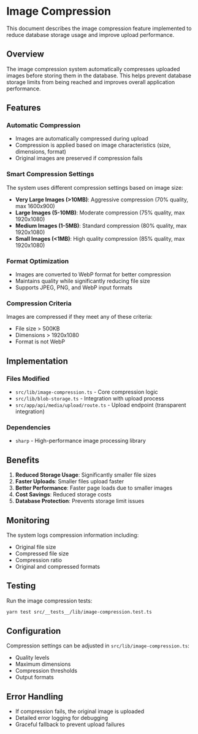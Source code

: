 # Image Compression

This document describes the image compression feature implemented to reduce database storage usage and improve upload performance.

## Overview

The image compression system automatically compresses uploaded images before storing them in the database. This helps prevent database storage limits from being reached and improves overall application performance.

## Features

### Automatic Compression
- Images are automatically compressed during upload
- Compression is applied based on image characteristics (size, dimensions, format)
- Original images are preserved if compression fails

### Smart Compression Settings
The system uses different compression settings based on image size:

- **Very Large Images (>10MB)**: Aggressive compression (70% quality, max 1600x900)
- **Large Images (5-10MB)**: Moderate compression (75% quality, max 1920x1080)
- **Medium Images (1-5MB)**: Standard compression (80% quality, max 1920x1080)
- **Small Images (<1MB)**: High quality compression (85% quality, max 1920x1080)

### Format Optimization
- Images are converted to WebP format for better compression
- Maintains quality while significantly reducing file size
- Supports JPEG, PNG, and WebP input formats

### Compression Criteria
Images are compressed if they meet any of these criteria:
- File size > 500KB
- Dimensions > 1920x1080
- Format is not WebP

## Implementation

### Files Modified
- `src/lib/image-compression.ts` - Core compression logic
- `src/lib/blob-storage.ts` - Integration with upload process
- `src/app/api/media/upload/route.ts` - Upload endpoint (transparent integration)

### Dependencies
- `sharp` - High-performance image processing library

## Benefits

1. **Reduced Storage Usage**: Significantly smaller file sizes
2. **Faster Uploads**: Smaller files upload faster
3. **Better Performance**: Faster page loads due to smaller images
4. **Cost Savings**: Reduced storage costs
5. **Database Protection**: Prevents storage limit issues

## Monitoring

The system logs compression information including:
- Original file size
- Compressed file size
- Compression ratio
- Original and compressed formats

## Testing

Run the image compression tests:
```bash
yarn test src/__tests__/lib/image-compression.test.ts
```

## Configuration

Compression settings can be adjusted in `src/lib/image-compression.ts`:
- Quality levels
- Maximum dimensions
- Compression thresholds
- Output formats

## Error Handling

- If compression fails, the original image is uploaded
- Detailed error logging for debugging
- Graceful fallback to prevent upload failures
